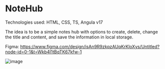 # NoteHub

Technologies used: HTML, CSS, TS, Angula v17

The idea is to be a simple notes hub with options to create, delete, change the title and content, and save the information in local storage.

Figma: https://www.figma.com/design/isAn9R9zkpzAUqKrKloXys/Untitled?node-id=0-1&t=Wkb4I1tBqTK67kfw-1

![image](https://github.com/user-attachments/assets/caeb33a0-ded3-4c57-9f09-0bcad93e8720)
